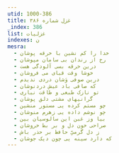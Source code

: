 ```yaml
---
utid: 1000-386
title: غزل شماره ۳۸۶
_index: 386
list: غزلیات
indexes: ن
mesra:
  - خدا را کم نشین با خرقه پوشان
  - رخ از رندان بی سامان مپوشان
  - درین خرقه بسی آلودگی هست
  - خوشا وقت قبای می فروشان
  - درین صوفی وَشان دردی ندیدم
  - که صافی باد عیش دردنوشان
  - تو نازک طبعی و طاقت نیاری
  - گرانیهای مشتی دلق پوشان
  - چو مستم کرده یی مستور منشین
  - چو نوشم داده یی زهرم منوشان
  - بیا وز غبن این سالوسیان بین
  - صراحی خون دل و بر بط خروشان
  - ز دل گرمیِّ حافظ بر حذر باش
  - که دارد سینه یی چون دیک جوشان
---
```

